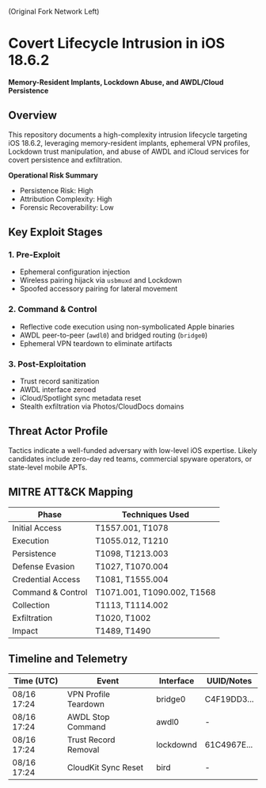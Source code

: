 (Original Fork Network Left)

# Covert Lifecycle Intrusion in iOS 18.6.2  
**Memory-Resident Implants, Lockdown Abuse, and AWDL/Cloud Persistence**

## Overview

This repository documents a high-complexity intrusion lifecycle targeting iOS 18.6.2, leveraging memory-resident implants, ephemeral VPN profiles, Lockdown trust manipulation, and abuse of AWDL and iCloud services for covert persistence and exfiltration.

**Operational Risk Summary**

- Persistence Risk: High  
- Attribution Complexity: High  
- Forensic Recoverability: Low  

## Key Exploit Stages

### 1. Pre-Exploit
- Ephemeral configuration injection
- Wireless pairing hijack via `usbmuxd` and Lockdown
- Spoofed accessory pairing for lateral movement

### 2. Command & Control
- Reflective code execution using non-symbolicated Apple binaries
- AWDL peer-to-peer (`awdl0`) and bridged routing (`bridge0`)
- Ephemeral VPN teardown to eliminate artifacts

### 3. Post-Exploitation
- Trust record sanitization
- AWDL interface zeroed
- iCloud/Spotlight sync metadata reset
- Stealth exfiltration via Photos/CloudDocs domains

## Threat Actor Profile

Tactics indicate a well-funded adversary with low-level iOS expertise. Likely candidates include zero-day red teams, commercial spyware operators, or state-level mobile APTs.

## MITRE ATT&CK Mapping

| Phase              | Techniques Used |
|--------------------|------------------|
| Initial Access     | T1557.001, T1078 |
| Execution          | T1055.012, T1210 |
| Persistence        | T1098, T1213.003 |
| Defense Evasion    | T1027, T1070.004 |
| Credential Access  | T1081, T1555.004 |
| Command & Control  | T1071.001, T1090.002, T1568 |
| Collection         | T1113, T1114.002 |
| Exfiltration       | T1020, T1002     |
| Impact             | T1489, T1490     |

## Timeline and Telemetry

| Time (UTC)  | Event                  | Interface | UUID/Notes |
|-------------|------------------------|-----------|------------|
| 08/16 17:24 | VPN Profile Teardown   | bridge0   | C4F19DD3...|
| 08/16 17:24 | AWDL Stop Command      | awdl0     | -          |
| 08/16 17:24 | Trust Record Removal   | lockdownd | 61C4967E...|
| 08/16 17:24 | CloudKit Sync Reset    | bird      | -          |

